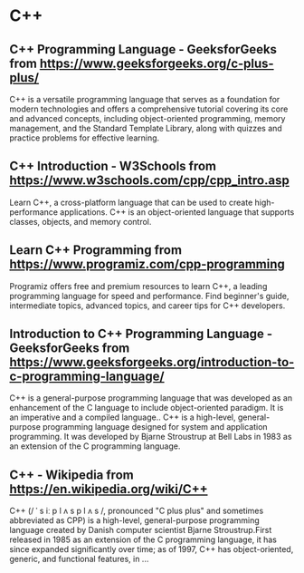 # C++
## C++ Programming Language - GeeksforGeeks from https://www.geeksforgeeks.org/c-plus-plus/
C++ is a versatile programming language that serves as a foundation for modern technologies and offers a comprehensive tutorial covering its core and advanced concepts, including object-oriented programming, memory management, and the Standard Template Library, along with quizzes and practice problems for effective learning.
## C++ Introduction - W3Schools from https://www.w3schools.com/cpp/cpp_intro.asp
Learn C++, a cross-platform language that can be used to create high-performance applications. C++ is an object-oriented language that supports classes, objects, and memory control.
## Learn C++ Programming from https://www.programiz.com/cpp-programming
Programiz offers free and premium resources to learn C++, a leading programming language for speed and performance. Find beginner's guide, intermediate topics, advanced topics, and career tips for C++ developers.
## Introduction to C++ Programming Language - GeeksforGeeks from https://www.geeksforgeeks.org/introduction-to-c-programming-language/
C++ is a general-purpose programming language that was developed as an enhancement of the C language to include object-oriented paradigm. It is an imperative and a compiled language.. C++ is a high-level, general-purpose programming language designed for system and application programming. It was developed by Bjarne Stroustrup at Bell Labs in 1983 as an extension of the C programming language.
## C++ - Wikipedia from https://en.wikipedia.org/wiki/C++
C++ (/ ˈ s iː p l ʌ s p l ʌ s /, pronounced "C plus plus" and sometimes abbreviated as CPP) is a high-level, general-purpose programming language created by Danish computer scientist Bjarne Stroustrup.First released in 1985 as an extension of the C programming language, it has since expanded significantly over time; as of 1997, C++ has object-oriented, generic, and functional features, in ...
